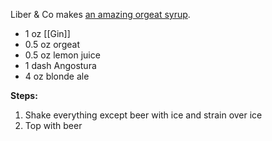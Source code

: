 Liber & Co makes [an amazing orgeat syrup](https://www.liberandcompany.com/products/almond-orgeat-syrup).

* 1 oz [[Gin]]
* 0.5 oz orgeat
* 0.5 oz lemon juice
* 1 dash Angostura
* 4 oz blonde ale

**Steps:**

1. Shake everything except beer with ice and strain over ice
1. Top with beer